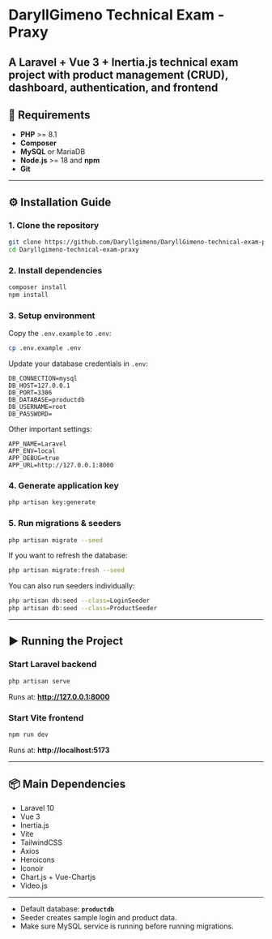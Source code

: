 # DaryllGimeno Technical Exam - Praxy

A Laravel + Vue 3 + Inertia.js technical exam project with product management (CRUD), dashboard, authentication, and frontend
---

## 📌 Requirements

- **PHP** >= 8.1  
- **Composer**  
- **MySQL** or MariaDB  
- **Node.js** >= 18 and **npm**  
- **Git**

---

## ⚙️ Installation Guide

### 1. Clone the repository
```bash
git clone https://github.com/Daryllgimeno/DaryllGimeno-technical-exam-praxy.git
cd Daryllgimeno-technical-exam-praxy
```

### 2. Install dependencies
```bash
composer install
npm install
```

### 3. Setup environment
Copy the `.env.example` to `.env`:

```bash
cp .env.example .env
```

Update your database credentials in `.env`:

```env
DB_CONNECTION=mysql
DB_HOST=127.0.0.1
DB_PORT=3306
DB_DATABASE=productdb
DB_USERNAME=root
DB_PASSWORD=
```

Other important settings:
```env
APP_NAME=Laravel
APP_ENV=local
APP_DEBUG=true
APP_URL=http://127.0.0.1:8000
```

### 4. Generate application key
```bash
php artisan key:generate
```

### 5. Run migrations & seeders
```bash
php artisan migrate --seed
```

If you want to refresh the database:
```bash
php artisan migrate:fresh --seed
```

You can also run seeders individually:
```bash
php artisan db:seed --class=LoginSeeder
php artisan db:seed --class=ProductSeeder
```

---

## ▶️ Running the Project

### Start Laravel backend
```bash
php artisan serve
```
Runs at: **http://127.0.0.1:8000**

### Start Vite frontend
```bash
npm run dev
```
Runs at: **http://localhost:5173**

---

## 📦 Main Dependencies

- Laravel 10  
- Vue 3  
- Inertia.js  
- Vite  
- TailwindCSS  
- Axios  
- Heroicons  
- Iconoir  
- Chart.js + Vue-Chartjs  
- Video.js  

---



- Default database: **`productdb`**  
- Seeder creates sample login and product data.  
- Make sure MySQL service is running before running migrations.  


